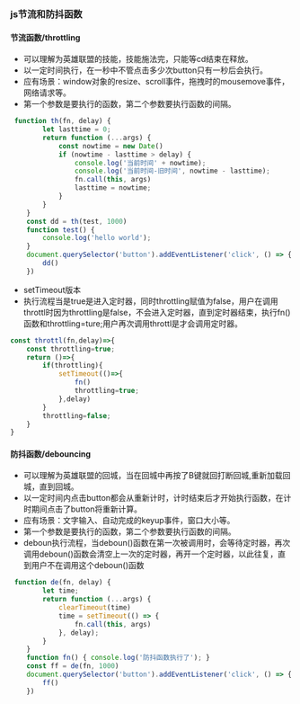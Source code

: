 ### js节流和防抖函数
#### 节流函数/throttling
   * 可以理解为英雄联盟的技能，技能施法完，只能等cd结束在释放。
   * 以一定时间执行，在一秒中不管点击多少次button只有一秒后会执行。
   * 应有场景：window对象的resize、scroll事件，拖拽时的mousemove事件，网络请求等。
   * 第一个参数是要执行的函数，第二个参数要执行函数的间隔。
```js
 function th(fn, delay) {
        let lasttime = 0;
        return function (...args) {
            const nowtime = new Date()
            if (nowtime - lasttime > delay) {
                console.log('当前时间' + nowtime);
                console.log('当前时间-旧时间', nowtime - lasttime);
                fn.call(this, args)
                lasttime = nowtime;
            }
        }
    }
    const dd = th(test, 1000)
    function test() {
        console.log('hello world');
    }
    document.querySelector('button').addEventListener('click', () => {
        dd()
    })
```
- setTimeout版本
- 执行流程当是true是进入定时器，同时throttling赋值为false，用户在调用throttl时因为throttling是false，不会进入定时器，直到定时器结束，执行fn()函数和throttling=ture;用户再次调用throttl是才会调用定时器。
```js
const throttl(fn,delay)=>{
    const throttling=true;
    return ()=>{
        if(throttling){
            setTimeout(()=>{
                fn()
                throttling=true;
            },delay)
        }
        throttling=false;
    }
}
```
#### 防抖函数/debouncing
   * 可以理解为英雄联盟的回城，当在回城中再按了B键就回打断回城,重新加载回城，直到回城。
   * 以一定时间内点击button都会从重新计时，计时结束后才开始执行函数，在计时期间点击了button将重新计算。
   * 应有场景：文字输入、自动完成的keyup事件，窗口大小等。
   * 第一个参数是要执行的函数，第二个参数要执行函数的间隔。
   * deboun执行流程，当deboun()函数在第一次被调用时，会等待定时器，再次调用deboun()函数会清空上一次的定时器，再开一个定时器，以此往复，直到用户不在调用这个deboun()函数
```js
 function de(fn, delay) {
        let time;
        return function (...args) {
            clearTimeout(time)
            time = setTimeout(() => {
                fn.call(this, args)
            }, delay);
        }
    }
    function fn() { console.log('防抖函数执行了'); }
    const ff = de(fn, 1000)
    document.querySelector('button').addEventListener('click', () => {
        ff()
    })
```